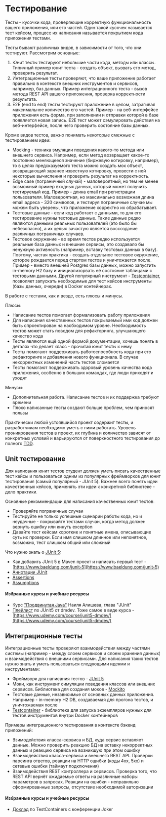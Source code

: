 # Тестирование

Тесты - кусочки кода, проверяющие корректную функциональность вашего приложения, или его частей. Один такой кусочек называется тест кейсом, процесс их написания называется покрытием кода приложения тестами.

Тесты бывают различных видов, в зависимости от того, что они тестируют. Рассмотрим основные:
1. Юнит тесты тестируют небольшие части кода, методы или классы. Типичный пример юнит теста - создать объект, вызвать его метод, проверить результат.
2. Интеграционные тесты проверяют, что ваше приложение работает правильно в контексте внешних инструментов и сервисов, например, баз данных. Пример интеграционного теста - вызов метода REST API вашего приложения, проверка корректности результата.
3. E2E (end to end) тесты тестируют приложение в целом, затрагивая максимальное количество его частей. Пример - на веб-интерфейсе приложения есть форма, при заполнении и отправки которой в базе появляется новая запись. E2E тест может сэмулировать действия на веб-интерфейсе, после чего проверить состояние базы данных.

Кроме видов тестов, важно понимать некоторые смежные с тестированием идеи:
- Mocking - техника эмуляции поведения какого-то метода или внешнего сервиса. Например, если метод возвращает какое-то постоянно меняющееся значение (биржевую котировку, например), то в целях предсказуемого теста можно создать мок объект, возвращающий заранее известную котировку, провести с ней некоторые вычисления и проверить результат на корректность.
- Edge case (пограничный случай) - маловероятный, но тем не менее возможный пример входных данных, который может получить тестируемый код. Пример - длина email при регистрации пользователя. Маловероятная, но максимально возможная длина email адреса - 320 символов, и тестируя пограничные случае мы можем быть уверены, что приложение корректно их обрабатывает.
- Тестовые данные - если код работает с данными, то для его тестирование нужны тестовые данные. Такие данные редко являются данными реальных пользователей (это было бы небезопасно), а их целью зачастую является воссоздание различных пограничных случаев.
- Тестовое окружение - во время тестов редко используется реальные база данных и внешние сервисы, это создавало бы ненужную активность (например, вставку тестовых данных в базу). Поэтому, частая практика - создать отдельное тестовое окружение, которое рождается перед стартом тестов и уничтожается после. Пример - вместо внешней Postgres базы данных, можно запустить in-memory H2 базу и инициализорвать её состояние таблицами с тестовыми данными. Другой популярный инструмент - [Testcontainer](https://www.testcontainers.org/), позволяет запускать необходимые для тест кейсов инструменты (базы данных, очереди) в Docker контейнерах.

В работе с тестами, как и везде, есть плюсы и минусы.

Плюсы:
- Написание тестов помогает формализовать работу приложения
- Для написания качественных тестов покрываемый ими код должен быть спроектирован на наобходимом уровне. Необходимость тестов может стать поводом для рефакторинга, улучшающего качество кода
- Тесты являются ещё одной формой документации, хочешь понять в деталях что делает класс - прочитай юнит тесты к нему
- Тесты помогают поддерживать работоспособность кода при его рефакторинге и добавления нового функционала. В случае некорректных изменений часть тестов сломается
- Тесты помогают поддерживать здоровый уровень качества кода приложения, особенно в больших командах, где люди приходят и уходят

Минусы:
- Дополнительная работа. Написание тестов и их поддержка требуют времени
- Плохо написанные тесты создают больше проблем, чем приносят пользы

Практически любой устоявшийся проект содержит тесты, и разработчикам необходимо уметь с ними работать. Уровень проникровения тестов в проект, их глубина и количество зависят от конкретных условий и варьируются от поверхностного тестирования до полного [TDD](https://ru.wikipedia.org/wiki/%D0%A0%D0%B0%D0%B7%D1%80%D0%B0%D0%B1%D0%BE%D1%82%D0%BA%D0%B0_%D1%87%D0%B5%D1%80%D0%B5%D0%B7_%D1%82%D0%B5%D1%81%D1%82%D0%B8%D1%80%D0%BE%D0%B2%D0%B0%D0%BD%D0%B8%D0%B5).

## Unit тестирование

Для написания юнит тестов студент должен уметь писать качественные тест кейсы и пользоваться одним из популярных фреймворков для юнит тестирования (самый популярный - JUnit 5). Важнее всего понять идеи качественных кейсов, применять эти идеи к конкретной библиотеке - дело практики.

Основные рекоммендации для написания качественных юнит тестов:
- Проверяйте пограничные случаи
- Тестируйте не только успешные сценарии работы кода, но и неудачные - покрывайте тестами случаи, когда метод должен вернуть ошибку или кинуть exception
- Давайте тест кейсам короткие и понятные имена, описывающие суть их проверки. Если имя слишком длинное или непонятное, возможно, тест слишком общий или сложный

Что нужно знать о [JUnit 5](https://junit.org/junit5/):
- Как добавить JUnit 5 в Maven проект и написать первый тест - [https://www.baeldung.com/junit-5](https://www.baeldung.com/junit-5)
- [Аннотации JUnit](https://junit.org/junit5/docs/current/user-guide/#writing-tests-annotations)
- [Assertions](https://junit.org/junit5/docs/current/user-guide/#writing-tests-assertions)
- [Assumptions](https://junit.org/junit5/docs/current/user-guide/#writing-tests-assumptions)

#### Избранные курсы и учебные ресурсы

- Курс ["Продвинутая Java"](https://www.udemy.com/course/javarussia/) Наиля Алишева, глава "JUnit"
- [Плейлист](https://www.youtube.com/playlist?list=PLnh8EajVFTl5AqvBosxUefReW4nC35P0x) по JUnit5 от dmdev. Тоже самое в виде курса - [https://www.udemy.com/course/junit5-dmdev/](https://www.udemy.com/course/junit5-dmdev/)

## Интеграционные тесты

Интеграционные тесты проверяют взаимодействия между частями системы (например - между слоем сервисов и слоем хранения данных) и взаимодействия с внешними сервисами. Для написания таких тестов нужно знать и уметь пользоваться следующими идеями и инструментами:
- Фреймворк для написания тестов - [JUnit 5](https://junit.org/junit5/)
- Моки, как инструмент симуляции поведения классов или внешних сервисов. Библиотека для создания моков - [Mockito](https://site.mockito.org/)
- Тестовые данные, независимые от основных данных приложения. Например - in-memory H2 DB, создаваемая для прогона тестов, и уничтожаемая после
- [Testcontainer](https://www.testcontainers.org/) - библиотека для запуска экземпляров нужных для тестов инструментов внутри Docker контейнеров

Примеры интеграционного тестирования в контексте бэкенд приложений:
- Взимодействия класса-сервиса и БД, куда сервис вставляет данные. Можно проверить реакцию БД на вставку некорректных данных и реакцию сервиса на возникшую при этом ошибку
- Взаимодействия класса-сервиса и внешнего REST API. Проверки парсинга ответов, реакции на HTTP ошибки (коды 4xx, 5xx) и сетевые ошибки (таймаут подключения)
- Взаимодействия REST контроллера и сервисов. Проверка того, что REST API вернёт ожидаемые ответы на различные наборы параметров в запросах. Реакции на ошибки - неправильно сформированные запросы, отсутствие необходимой авторизации

#### Избранные курсы и учебные ресурсы

- [Доклад](https://www.youtube.com/watch?v=PEVVvZOt7bY) по TestContainers с конференции Joker
